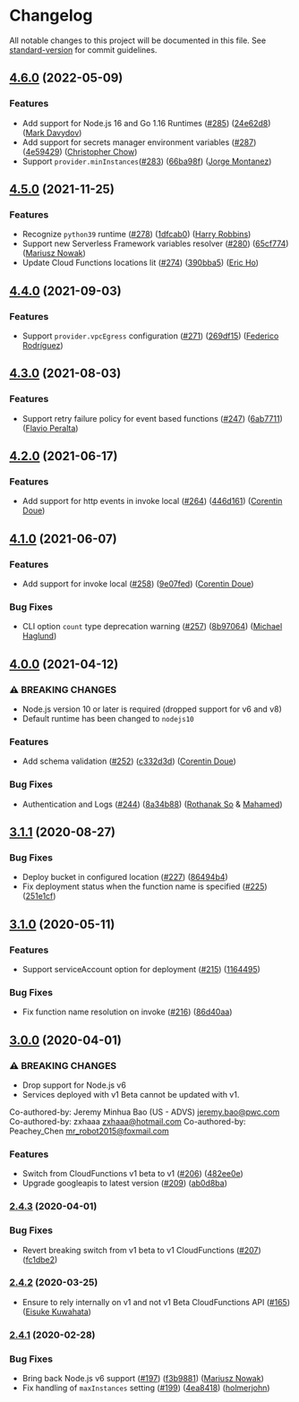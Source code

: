 # Changelog

All notable changes to this project will be documented in this file. See [standard-version](https://github.com/conventional-changelog/standard-version) for commit guidelines.

## [4.6.0](https://github.com/serverless/serverless-google-cloudfunctions/compare/v4.5.0...v4.6.0) (2022-05-09)

### Features

- Add support for Node.js 16 and Go 1.16 Runtimes ([#285](https://github.com/serverless/serverless-google-cloudfunctions/issues/285)) ([24e62d8](https://github.com/serverless/serverless-google-cloudfunctions/commit/24e62d8e12208049e2de1991fd30614545994e00)) ([Mark Davydov](https://github.com/markrity))
- Add support for secrets manager environment variables ([#287](https://github.com/serverless/serverless-google-cloudfunctions/issues/287)) ([4e59429](https://github.com/serverless/serverless-google-cloudfunctions/commit/4e59429ad2857cbc8d95ce70db6b41bed76b67ad)) ([Christopher Chow](https://github.com/christophersjchow))
- Support `provider.minInstances`([#283](https://github.com/serverless/serverless-google-cloudfunctions/issues/283)) ([66ba98f](https://github.com/serverless/serverless-google-cloudfunctions/commit/66ba98f3307110f8a19b4d5b3f798b71e791d2f5)) ([Jorge Montanez](https://github.com/jmontanezphysna))

## [4.5.0](https://github.com/serverless/serverless-google-cloudfunctions/compare/v4.4.0...v4.5.0) (2021-11-25)

### Features

- Recognize `python39` runtime ([#278](https://github.com/serverless/serverless-google-cloudfunctions/issues/278)) ([1dfcab0](https://github.com/serverless/serverless-google-cloudfunctions/commit/1dfcab013cb2bf77b5609c908fcfe617dc5da5eb)) ([Harry Robbins](https://github.com/harryrobbins))
- Support new Serverless Framework variables resolver ([#280](https://github.com/serverless/serverless-google-cloudfunctions/issues/280)) ([65cf774](https://github.com/serverless/serverless-google-cloudfunctions/commit/65cf774a90af0e673108b5164470f094f9f242a4)) ([Mariusz Nowak](https://github.com/medikoo))
- Update Cloud Functions locations lit ([#274](https://github.com/serverless/serverless-google-cloudfunctions/issues/274)) ([390bba5](https://github.com/serverless/serverless-google-cloudfunctions/commit/390bba5bee3796969c9798629bd588917759616d)) ([Eric Ho](https://github.com/dhoeric))

## [4.4.0](https://github.com/serverless/serverless-google-cloudfunctions/compare/v4.3.0...v4.4.0) (2021-09-03)

### Features

- Support `provider.vpcEgress` configuration ([#271](https://github.com/serverless/serverless-google-cloudfunctions/issues/271)) ([269df15](https://github.com/serverless/serverless-google-cloudfunctions/commit/269df15e77eb51895c497608eaf4265005d83a5d)) ([Federico Rodríguez](https://github.com/fcr1193))

## [4.3.0](https://github.com/serverless/serverless-google-cloudfunctions/compare/v4.2.0...v4.3.0) (2021-08-03)

### Features

- Support retry failure policy for event based functions ([#247](https://github.com/serverless/serverless-google-cloudfunctions/issues/247)) ([6ab7711](https://github.com/serverless/serverless-google-cloudfunctions/commit/6ab77112266646bd2b771a91cd9bf30487ab1abd)) ([Flavio Peralta](https://github.com/flaviomp))

## [4.2.0](https://github.com/serverless/serverless-google-cloudfunctions/compare/v4.1.0...v4.2.0) (2021-06-17)

### Features

- Add support for http events in invoke local ([#264](https://github.com/serverless/serverless-google-cloudfunctions/issues/264)) ([446d161](https://github.com/serverless/serverless-google-cloudfunctions/commit/446d161a3ddff8e3eaed41af0f9e415726cd23dd)) ([Corentin Doue](https://github.com/CorentinDoue))

## [4.1.0](https://github.com/serverless/serverless-google-cloudfunctions/compare/v4.0.0...v4.1.0) (2021-06-07)

### Features

- Add support for invoke local ([#258](https://github.com/serverless/serverless-google-cloudfunctions/issues/258)) ([9e07fed](https://github.com/serverless/serverless-google-cloudfunctions/commit/9e07fedf8049836a45b038ddd2b972526c8aee6a)) ([Corentin Doue](https://github.com/CorentinDoue))

### Bug Fixes

- CLI option `count` type deprecation warning ([#257](https://github.com/serverless/serverless-google-cloudfunctions/issues/257)) ([8b97064](https://github.com/serverless/serverless-google-cloudfunctions/commit/8b970648f08ee39c1e8d60a373c2c1798c8cde3f)) ([Michael Haglund](https://github.com/hagmic))

## [4.0.0](https://github.com/serverless/serverless-google-cloudfunctions/compare/v3.1.1...v4.0.0) (2021-04-12)

### ⚠ BREAKING CHANGES

- Node.js version 10 or later is required (dropped support for v6 and v8)
- Default runtime has been changed to `nodejs10`

### Features

- Add schema validation ([#252](https://github.com/serverless/serverless-google-cloudfunctions/issues/252)) ([c332d3d](https://github.com/serverless/serverless-google-cloudfunctions/commit/c332d3d909b6984395cee003f4a139d5aa9e0729)) ([Corentin Doue](https://github.com/CorentinDoue))

### Bug Fixes

- Authentication and Logs ([#244](https://github.com/serverless/serverless-google-cloudfunctions/issues/244)) ([8a34b88](https://github.com/serverless/serverless-google-cloudfunctions/commit/8a34b88250e4cacda46f34024ba482b2051deac9)) ([Rothanak So](https://github.com/rothso) & [Mahamed](https://github.com/upodroid))

## [3.1.1](https://github.com/serverless/serverless-google-cloudfunctions/compare/v3.1.0...v3.1.1) (2020-08-27)

### Bug Fixes

- Deploy bucket in configured location ([#227](https://github.com/serverless/serverless-google-cloudfunctions/issues/227)) ([86494b4](https://github.com/serverless/serverless-google-cloudfunctions/commit/86494b4ef88ac54ccb0d29014a2bb3806c055ea9))
- Fix deployment status when the function name is specified ([#225](https://github.com/serverless/serverless-google-cloudfunctions/issues/225)) ([251e1cf](https://github.com/serverless/serverless-google-cloudfunctions/commit/251e1cf61c04a0d28509eea08b603a91f6d73440))

## [3.1.0](https://github.com/serverless/serverless-google-cloudfunctions/compare/v3.0.0...v3.1.0) (2020-05-11)

### Features

- Support serviceAccount option for deployment ([#215](https://github.com/serverless/serverless-google-cloudfunctions/issues/215)) ([1164495](https://github.com/serverless/serverless-google-cloudfunctions/commit/11644956771bc64dc0259b6316502f104fadf1ea))

### Bug Fixes

- Fix function name resolution on invoke ([#216](https://github.com/serverless/serverless-google-cloudfunctions/issues/216)) ([86d40aa](https://github.com/serverless/serverless-google-cloudfunctions/commit/86d40aa3ab07e512eb7e6a92424db399335a8201))

## [3.0.0](https://github.com/serverless/serverless-google-cloudfunctions/compare/v2.4.3...v3.0.0) (2020-04-01)

### ⚠ BREAKING CHANGES

- Drop support for Node.js v6
- Services deployed with v1 Beta cannot be updated with v1.

Co-authored-by: Jeremy Minhua Bao (US - ADVS) <jeremy.bao@pwc.com>
Co-authored-by: zxhaaa <zxhaaa@hotmail.com>
Co-authored-by: Peachey_Chen <mr_robot2015@foxmail.com>

### Features

- Switch from CloudFunctions v1 beta to v1 ([#206](https://github.com/serverless/serverless-google-cloudfunctions/issues/206)) ([482ee0e](https://github.com/serverless/serverless-google-cloudfunctions/commit/482ee0e63a1f72dec8cce6c80dfe66ab406671ae))
- Upgrade googleapis to latest version ([#209](https://github.com/serverless/serverless-google-cloudfunctions/issues/209)) ([ab0d8ba](https://github.com/serverless/serverless-google-cloudfunctions/commit/ab0d8ba802d5999c9848232e836651c577a9f0cd))

### [2.4.3](https://github.com/serverless/serverless-google-cloudfunctions/compare/v2.4.2...v2.4.3) (2020-04-01)

### Bug Fixes

- Revert breaking switch from v1 beta to v1 CloudFunctions ([#207](https://github.com/serverless/serverless-google-cloudfunctions/issues/207)) ([fc1dbe2](https://github.com/serverless/serverless-google-cloudfunctions/commit/fc1dbe28be4b1dab0abe4216993c63c543e547eb))

### [2.4.2](https://github.com/serverless/serverless-google-cloudfunctions/compare/v2.4.1...v2.4.2) (2020-03-25)

- Ensure to rely internally on v1 and not v1 Beta CloudFunctions API ([#165](https://github.com/serverless/serverless-google-cloudfunctions/issues/165)) ([Eisuke Kuwahata](https://github.com/mather))

### [2.4.1](https://github.com/serverless/serverless-google-cloudfunctions/compare/v2.4.0...v2.4.1) (2020-02-28)

### Bug Fixes

- Bring back Node.js v6 support ([#197](https://github.com/serverless/serverless-google-cloudfunctions/issues/197)) ([f3b9881](https://github.com/serverless/serverless-google-cloudfunctions/commit/f3b9881086ff39416861c7b0549a4ded14fe7268)) ([Mariusz Nowak](https://github.com/medikoo))
- Fix handling of `maxInstances` setting ([#199](https://github.com/serverless/serverless-google-cloudfunctions/issues/199)) ([4ea8418](https://github.com/serverless/serverless-google-cloudfunctions/commit/4ea841879edf8605fe5b38668f6d1fb875347aae)) ([holmerjohn](https://github.com/holmerjohn))
